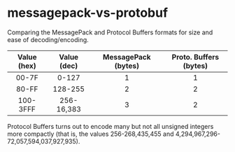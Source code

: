# messagepack-vs-protobuf
Comparing the MessagePack and Protocol Buffers formats for size and ease of decoding/encoding.

| Value (hex) | Value (dec) | MessagePack (bytes) | Proto. Buffers (bytes) |
| :---: | :---: | :---: | :---: |
| 00-7F | 0-127 | 1 | 1 |
| 80-FF | 128-255 | 2 | 2 |
| 100-3FFF | 256-16,383 | 3 | 2 |

Protocol Buffers turns out to encode many but not all unsigned integers more compactly (that is, the values 256-268,435,455 and 4,294,967,296-72,057,594,037,927,935).
